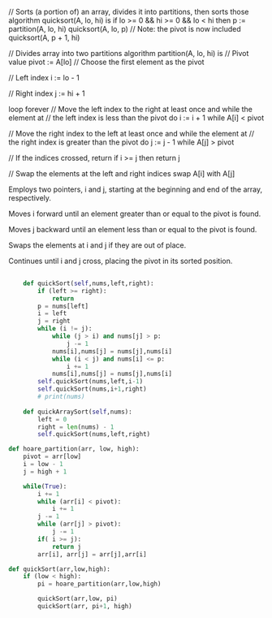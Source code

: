 // Sorts (a portion of) an array, divides it into partitions, then sorts those
algorithm quicksort(A, lo, hi) is 
  if lo >= 0 && hi >= 0 && lo < hi then
    p := partition(A, lo, hi) 
    quicksort(A, lo, p) // Note: the pivot is now included
    quicksort(A, p + 1, hi) 

// Divides array into two partitions
algorithm partition(A, lo, hi) is 
// Pivot value
pivot := A[lo] // Choose the first element as the pivot

// Left index
i := lo - 1 

// Right index
j := hi + 1

loop forever 
// Move the left index to the right at least once and while the element at
// the left index is less than the pivot
do i := i + 1 while A[i] < pivot

// Move the right index to the left at least once and while the element at
// the right index is greater than the pivot
do j := j - 1 while A[j] > pivot

// If the indices crossed, return
if i >= j then return j

// Swap the elements at the left and right indices
swap A[i] with A[j]



Employs two pointers, i and j, starting at the beginning and end of the array, respectively.

Moves i forward until an element greater than or equal to the pivot is found.

Moves j backward until an element less than or equal to the pivot is found.

Swaps the elements at i and j if they are out of place.

Continues until i and j cross, placing the pivot in its sorted position.

```python
    
    def quickSort(self,nums,left,right):
        if (left >= right):
            return
        p = nums[left]
        i = left
        j = right
        while (i != j):
            while (j > i) and nums[j] > p:
                j -= 1
            nums[i],nums[j] = nums[j],nums[i]
            while (i < j) and nums[i] <= p:
                i += 1
            nums[i],nums[j] = nums[j],nums[i]
        self.quickSort(nums,left,i-1)
        self.quickSort(nums,i+1,right)
        # print(nums)
        
    def quickArraySort(self,nums):
        left = 0
        right = len(nums) - 1
        self.quickSort(nums,left,right)
```

```python
def hoare_partition(arr, low, high):
    pivot = arr[low]
    i = low - 1
    j = high + 1

    while(True):
        i += 1
        while (arr[i] < pivot):
            i += 1
        j -= 1
        while (arr[j] > pivot):
            j -= 1
        if( i >= j):
            return j
        arr[i], arr[j] = arr[j],arr[i]

def quickSort(arr,low,high):
    if (low < high):
        pi = hoare_partition(arr,low,high)

        quickSort(arr,low, pi)
        quickSort(arr, pi+1, high)
```

